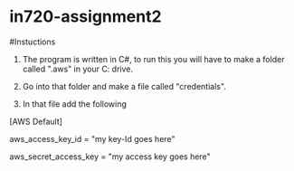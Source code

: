 # in720-assignment2


#Instuctions
1) The program is written in C#, to run this you will have to make a folder called ".aws" in your C: drive.


2) Go into that folder and make a file called "credentials".


3) In that file add the following


[AWS Default]


aws_access_key_id = "my key-Id goes here"


aws_secret_access_key = "my access key goes here"


